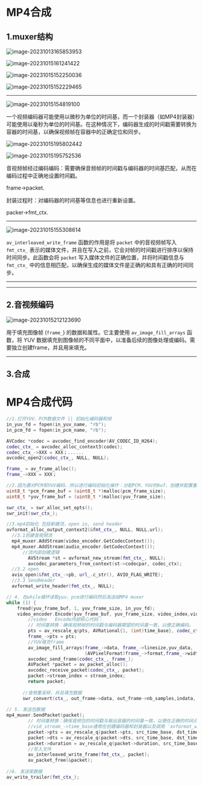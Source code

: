 # MP4合成

## 1.muxer结构

![image-20231013165853953](https://my-figures.oss-cn-beijing.aliyuncs.com/Figures/image-20231013165853953.png)

![image-20231015161241422](https://my-figures.oss-cn-beijing.aliyuncs.com/Figures/image-20231015161241422.png)

![image-20231015152250036](https://my-figures.oss-cn-beijing.aliyuncs.com/Figures/image-20231015152250036.png)

![image-20231015152229465](D:\typora-image\image-20231015152229465.png)

-----------------

![image-20231015154819100](https://my-figures.oss-cn-beijing.aliyuncs.com/Figures/image-20231015154819100.png)

一个视频编码器可能使用以微秒为单位的时间基，而一个封装器（如MP4封装器）可能使用以毫秒为单位的时间基。在这种情况下，编码器生成的时间戳需要转换为容器的时间基，以确保视频帧在容器中的正确定位和同步。

![image-20231015195802442](https://my-figures.oss-cn-beijing.aliyuncs.com/Figures/image-20231015195802442.png)

![image-20231015195752536](D:\typora-image\image-20231015195752536.png)

音视频帧经过编码编码：需要确保音频帧的时间戳与编码器的时间基匹配，从而在编码过程中正确地设置时间戳。

frame->packet.

封装过程时：对编码器的时间基等信息也进行重新设置。

packer->fmt_ctx.

--------------------------

![image-20231015155308614](https://my-figures.oss-cn-beijing.aliyuncs.com/Figures/image-20231015155308614.png)

`av_interleaved_write_frame` 函数的作用是将 `packet` 中的音视频帧写入 `fmt_ctx_` 表示的媒体文件，并且在写入之前，它会对帧的时间戳进行排序以保持时间同步。此函数会将 `packet` 写入媒体文件的正确位置，并将时间戳信息与 `fmt_ctx_` 中的信息相匹配，以确保生成的媒体文件是正确的和具有正确的时间同步。

---------------------------------------------

--------------------------------

## 2.音视频编码

![image-20231015212123690](https://my-figures.oss-cn-beijing.aliyuncs.com/Figures/image-20231015212123690.png)

用于填充图像帧 (`frame_`) 的数据和属性。它主要使用 `av_image_fill_arrays` 函数，将 YUV 数据填充到图像帧的不同平面中，以准备后续的图像处理或编码。需要独立创建frame，并且用来填充。

--------------

## 3.合成



# MP4合成代码



```c++
//1.打开YUV、PCM数据文件 || 初始化编码器和帧
in_yuv_fd = fopen(in_yuv_name, "rb");
in_pcm_fd = fopen(in_pcm_name, "rb");

AVCodec *codec = avcodec_find_encoder(AV_CODEC_ID_H264);
codec_ctx_ = avcodec_alloc_context3(codec);
codec_ctx_->XXX = XXX；......
avcodec_open2(codec_ctx_, NULL, NULL);

frame_ = av_frame_alloc();
frame_->XXX = XXX；

//2.因为要对PCM和YUV编码，所以进行编码初始化操作：分配PCM、YUV的buf、创建并配置重采样器
uint8_t *pcm_frame_buf = (uint8_t *)malloc(pcm_frame_size);
uint8_t *yuv_frame_buf = (uint8_t *)malloc(yuv_frame_size);

swr_ctx_ = swr_alloc_set_opts();
swr_init(swr_ctx_);

//3.mp4初始化 包括新建流，open io, send header
avformat_alloc_output_context2(&fmt_ctx_, NULL, NULL,url);
  //3.1创建音视频流
  mp4_muxer.AddStream(video_encoder.GetCodecContext());
  mp4_muxer.AddStream(audio_encoder.GetCodecContext());
      //流内部创建逻辑
        AVStream *st = avformat_new_stream(fmt_ctx_, NULL);
        avcodec_parameters_from_context(st->codecpar, codec_ctx);
  //3.2 open
  avio_open(&fmt_ctx_->pb, url_.c_str(), AVIO_FLAG_WRITE);
  //3.3 SendHeader
  avformat_write_header(fmt_ctx_, NULL);

// 4. 在while循环读取yuv、pcm进行编码然后发送给MP4 muxer
while (1) {
    fread(yuv_frame_buf, 1, yuv_frame_size, in_yuv_fd);
    video_encoder.Encode(yuv_frame_buf, yuv_frame_size, video_index,video_pts, video_time_base);
        //video   Encode内部核心代码：
        // 时间基转换：确保视频帧的时间戳与编码器期望的时间基一致，以便正确编码。
        pts = av_rescale_q(pts, AVRational{1, (int)time_base}, codec_ctx_->time_base);
        frame_->pts = pts;
        //YUV填充frame
        av_image_fill_arrays(frame_->data, frame_->linesize,yuv_data, 
                             (AVPixelFormat)frame_->format,frame_->width, frame_->height, 1);
        avcodec_send_frame(codec_ctx_, frame_);
        AVPacket *packet = av_packet_alloc();
        avcodec_receive_packet(codec_ctx_, packet);
        packet->stream_index = stream_index;
        return packet;
    
      //音频重采样，并且填充数据
      swr_convert(ctx_, out_frame->data, out_frame->nb_samples,indata, out_frame->nb_samples);
    
// 5. 发送包数据
mp4_muxer.SendPacket(packet);
        // 时间基转换：确保音频包的时间戳与输出容器的时间基一致，以便在正确的时间点写入文件。
        //vid_stream_->time_base通常在创建编码器和封装器以及调用 'avformat_write_header' 函数时进行设置。
        packet->pts = av_rescale_q(packet->pts, src_time_base, dst_time_base);
        packet->dts = av_rescale_q(packet->dts, src_time_base, dst_time_base);
        packet->duration = av_rescale_q(packet->duration, src_time_base, dst_time_base);
        //写入文件
        av_interleaved_write_frame(fmt_ctx_, packet); 
        av_packet_free(&packet);
    
//6. 发送尾数据
av_write_trailer(fmt_ctx_);    
    
```

